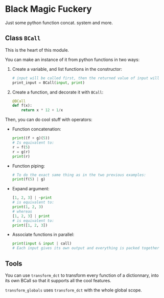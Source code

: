 
# Black Magic Fuckery

Just some python function concat. system and more.

## Class `BCall`

This is the heart of this module.

You can make an instance of it from python functions in two ways:

1. Create a variable, and list functions in the constructor:
	```python
	# input will be called first, then the returned value of input will be passed to print 
	print_input = BCall(input, print)
	```
2. Create a function, and decorate it with `BCall`:
	```python
	@BCall
	def f(x):
		return x * 12 + 1/x
	```

Then, you can do cool stuff with operators:

- Function concatenation:
	```python
	print((f + g)(5))
	# Is equivalent to:
	r = f(5)
	r = g(r)
	print(r)
	```
- Function piping:
	```python
	# To do the exact same thing as in the two previous examples:
	print(f(5) | g)
	```
- Expand argument:
	```python
	[1, 2, 3] | ~print
	# is equivalent to:
	print(1, 2, 3)
	# whereas
	[1, 2, 3] | print
	# is equivalent to:
	print([1, 2, 3])
	```
- Associate functions in parallel:
	```python
	print(input & input | call)
	# Each input gives its own output and everything is packed together in a list. 
	```

## Tools

You can use `transform_dct` to transform every function of a dictionnary,
into its own BCall so that it supports all the cool features.

`transform_globals` uses `transform_dct` with the whole global scope.
